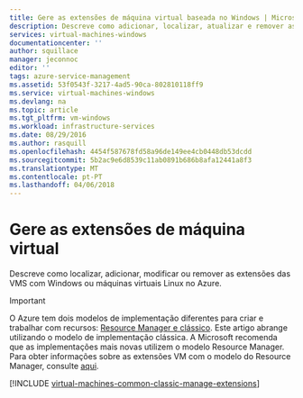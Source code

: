 ```yaml
---
title: Gere as extensões de máquina virtual baseada no Windows | Microsoft Docs
description: Descreve como adicionar, localizar, atualizar e remover as extensões de máquinas virtuais do Azure, do modelo de implementação clássica.
services: virtual-machines-windows
documentationcenter: ''
author: squillace
manager: jeconnoc
editor: ''
tags: azure-service-management
ms.assetid: 53f0543f-3217-4ad5-90ca-802810118ff9
ms.service: virtual-machines-windows
ms.devlang: na
ms.topic: article
ms.tgt_pltfrm: vm-windows
ms.workload: infrastructure-services
ms.date: 08/29/2016
ms.author: rasquill
ms.openlocfilehash: 4454f587678fd58a96de149ee4cb0448db53dcdd
ms.sourcegitcommit: 5b2ac9e6d8539c11ab0891b686b8afa12441a8f3
ms.translationtype: MT
ms.contentlocale: pt-PT
ms.lasthandoff: 04/06/2018
---
```

# <a name="manage-virtual-machine-extensions"></a>Gere as extensões de máquina virtual
Descreve como localizar, adicionar, modificar ou remover as extensões das VMS com Windows ou máquinas virtuais Linux no Azure.

> [!IMPORTANT] 
> O Azure tem dois modelos de implementação diferentes para criar e trabalhar com recursos: [Resource Manager e clássico](../../../resource-manager-deployment-model.md). Este artigo abrange utilizando o modelo de implementação clássica. A Microsoft recomenda que as implementações mais novas utilizem o modelo Resource Manager. Para obter informações sobre as extensões VM com o modelo do Resource Manager, consulte [aqui](../extensions-features.md?toc=%2fazure%2fvirtual-machines%2fwindows%2ftoc.json).

[!INCLUDE [virtual-machines-common-classic-manage-extensions](../../../../includes/virtual-machines-common-classic-manage-extensions.md)]

